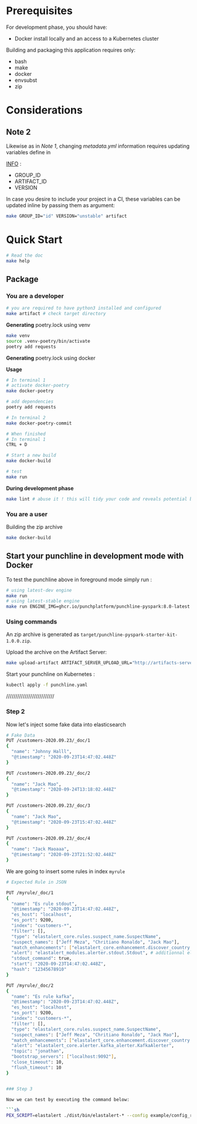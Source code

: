 # Prerequisites

For development phase, you should have:

- Docker install locally and an access to a Kubernetes cluster

Building and packaging this application requires only:

- bash
- make
- docker
- envsubst
- zip

# Considerations

## Note 2

Likewise as in *Note 1*, changing *metadata.yml* information requires updating variables define in

[INFO](./INFO) :

- GROUP_ID
- ARTIFACT_ID
- VERSION

In case you desire to include your project in a CI, these variables can be updated inline by passing them as argument:

```sh
make GROUP_ID="id" VERSION="unstable" artifact
```

# Quick Start

```sh
# Read the doc
make help
```

## Package

### You are a developer

```sh
# you are required to have python3 installed and configured
make artifact # check target directory
```

**Generating** poetry.lock using venv

```sh
make venv
source .venv-poetry/bin/activate
poetry add requests
```

**Generating** poetry.lock using docker

**Usage**

```sh
# In terminal 1
# activate docker-poetry
make docker-poetry

# add dependencies
poetry add requests

# In terminal 2
make docker-poetry-commit

# When finished
# In terminal 1
CTRL + D

# Start a new build
make docker-build

# test
make run
```

**During development phase**

```sh
make lint # abuse it ! this will tidy your code and reveals potential bugs...
```

### You are a user

Building the zip archive

```sh
make docker-build
```

## Start your punchline in development mode with Docker

To test the punchline above in foreground mode simply run :

```sh
# using latest-dev engine
make run
# using latest-stable engine
make run ENGINE_IMG=ghcr.io/punchplatform/punchline-pyspark:8.0-latest
```

### Using commands

An zip archive is generated as `target/punchline-pyspark-starter-kit-1.0.0.zip`.

Upload the archive on the Artifact Server:

```sh
make upload-artifact ARTIFACT_SERVER_UPLOAD_URL="http://artifacts-server.kooker:4245/v1/artifacts/upload"
```

Start your punchline on Kubernetes :
```sh
kubectl apply -f punchline.yaml
```

//////////////////////////

### Step 2

Now let's inject some fake data into elasticsearch

```sh
# Fake Data
PUT /customers-2020.09.23/_doc/1
{
  "name": "Johnny Halll",
  "@timestamp": "2020-09-23T14:47:02.448Z"
}

PUT /customers-2020.09.23/_doc/2
{
  "name": "Jack Mao",
  "@timestamp": "2020-09-24T13:18:02.448Z"
}

PUT /customers-2020.09.23/_doc/3
{
  "name": "Jack Mao",
  "@timestamp": "2020-09-23T15:47:02.448Z"
}

PUT /customers-2020.09.23/_doc/4
{
  "name": "Jack Maoaaa",
  "@timestamp": "2020-09-23T21:52:02.448Z"
}
```

We are going to insert some rules in index `myrule`

```sh
# Expected Rule in JSON

PUT /myrule/_doc/1
{
  "name": "Es rule stdout",
  "@timestamp": "2020-09-23T14:47:02.448Z",
  "es_host": "localhost",
  "es_port": 9200,
  "index": "customers-*",
  "filter": [],
  "type": "elastalert_core.rules.suspect_name.SuspectName",
  "suspect_names": ["Jeff Meza", "Chritiano Ronaldo", "Jack Mao"],
  "match_enhancements": ["elastalert_core.enhancement.discover_country.DiscoverCountry"],
  "alert": "elastalert_modules.alerter.stdout.Stdout", # additionnal elastalert modules
  "stdout_command": true,
  "start": "2020-09-23T14:47:02.448Z",
  "hash": "12345678910"
}

PUT /myrule/_doc/2
{
  "name": "Es rule kafka",
  "@timestamp": "2020-09-23T14:47:02.448Z",
  "es_host": "localhost",
  "es_port": 9200,
  "index": "customers-*",
  "filter": [],
  "type": "elastalert_core.rules.suspect_name.SuspectName",
  "suspect_names": ["Jeff Meza", "Chritiano Ronaldo", "Jack Mao"],
  "match_enhancements": ["elastalert_core.enhancement.discover_country.DiscoverCountry"],
  "alert": "elastalert_core.alerter.kafka_alerter.KafkaAlerter",
  "topic": "jonathan",
  "bootstrap_servers": ["localhost:9092"],
  "close_timeout": 10,
  "flush_timeout": 10
}


### Step 3

Now we can test by executing the command below:

```sh
PEX_SCRIPT=elastalert ./dist/bin/elastalert-* --config example/config_rule_loader.yaml --start 2020-09-23T14:47:02.448Z
